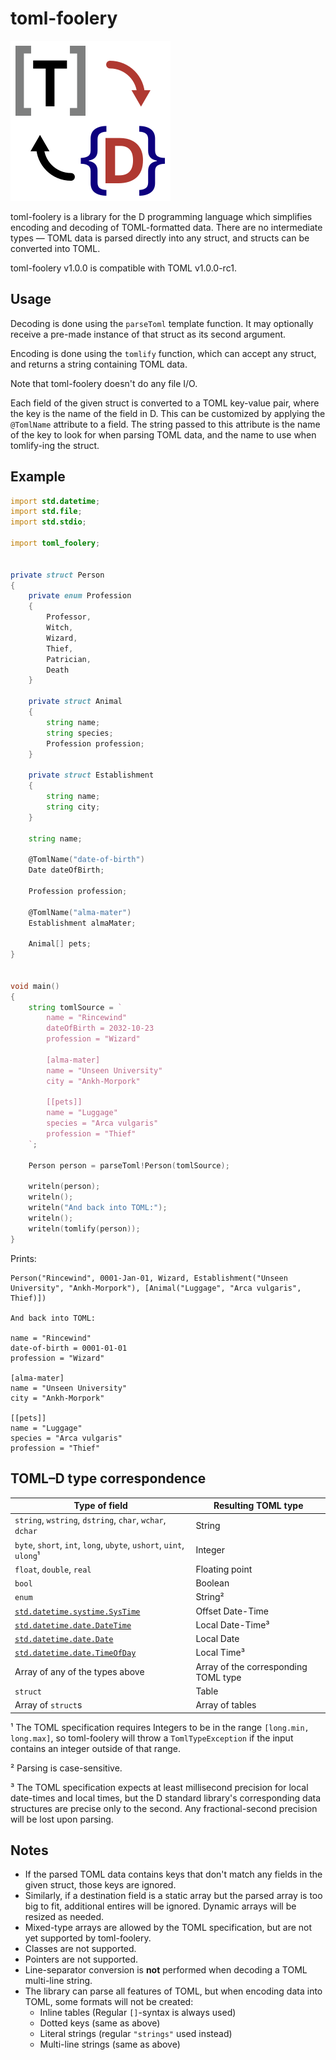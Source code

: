 # toml-foolery

![toml-foolery logo](./assets/logo.svg)

toml-foolery is a library for the D programming language which simplifies
encoding and decoding of TOML-formatted data. There are no intermediate types —
TOML data is parsed directly into any struct, and structs can be converted
into TOML.

toml-foolery v1.0.0 is compatible with TOML v1.0.0-rc1.

## Usage

Decoding is done using the `parseToml` template function. It may optionally
receive a pre-made instance of that struct as its second argument.

Encoding is done using the `tomlify` function, which can accept any struct,
and returns a string containing TOML data.

Note that toml-foolery doesn't do any file I/O.

Each field of the given struct is converted to a TOML key-value pair, where the
key is the name of the field in D. This can be customized by applying the
`@TomlName` attribute to a field. The string passed to this attribute is the
name of the key to look for when parsing TOML data, and the name to use when
tomlify-ing the struct.


## Example

```d
import std.datetime;
import std.file;
import std.stdio;

import toml_foolery;


private struct Person
{
    private enum Profession
    {
        Professor,
        Witch,
        Wizard,
        Thief,
        Patrician,
        Death
    }

    private struct Animal
    {
        string name;
        string species;
        Profession profession;
    }

    private struct Establishment
    {
        string name;
        string city;
    }

    string name;

    @TomlName("date-of-birth")
    Date dateOfBirth;

    Profession profession;

    @TomlName("alma-mater")
    Establishment almaMater;

    Animal[] pets;
}


void main()
{
    string tomlSource = `
        name = "Rincewind"
        dateOfBirth = 2032-10-23
        profession = "Wizard"

        [alma-mater]
        name = "Unseen University"
        city = "Ankh-Morpork"

        [[pets]]
        name = "Luggage"
        species = "Arca vulgaris"
        profession = "Thief"
    `;

    Person person = parseToml!Person(tomlSource);

    writeln(person);
    writeln();
    writeln("And back into TOML:");
    writeln();
    writeln(tomlify(person));
}
```

Prints:

```
Person("Rincewind", 0001-Jan-01, Wizard, Establishment("Unseen University", "Ankh-Morpork"), [Animal("Luggage", "Arca vulgaris", Thief)])

And back into TOML:

name = "Rincewind"
date-of-birth = 0001-01-01
profession = "Wizard"

[alma-mater]
name = "Unseen University"
city = "Ankh-Morpork"

[[pets]]
name = "Luggage"
species = "Arca vulgaris"
profession = "Thief"

```


## TOML–D type correspondence

| Type of field                                                       | Resulting TOML type                         |
|---------------------------------------------------------------------|---------------------------------------------|
| `string`, `wstring`, `dstring`, `char`, `wchar`, `dchar`            | String                                      |
| `byte`, `short`, `int`, `long`, `ubyte`, `ushort`, `uint`, `ulong`¹ | Integer                                     |
| `float`, `double`, `real`                                           | Floating point                              |
| `bool`                                                              | Boolean                                     |
| `enum`                                                              | String²                                     |
| [`std.datetime.systime.SysTime`](https://dlang.org/library/std/datetime/systime/sys_time.html) | Offset Date-Time |                   
| [`std.datetime.date.DateTime`](https://dlang.org/library/std/datetime/date/date_time.html)     | Local Date-Time³ |
| [`std.datetime.date.Date`](https://dlang.org/library/std/datetime/date/date.html)              | Local Date       |
| [`std.datetime.date.TimeOfDay`](https://dlang.org/library/std/datetime/date/time_of_day.html)  | Local Time³      |
| Array of any of the types above                                     | Array of the corresponding TOML type        |
| `struct`                                                            | Table                                       |
| Array of `struct`s                                                  | Array of tables                             |

¹ The TOML specification requires Integers to be in the range
`[long.min, long.max]`, so toml-foolery will throw a `TomlTypeException` if the
input contains an integer outside of that range.

² Parsing is case-sensitive.

³ The TOML specification expects at least millisecond precision for local
date-times and local times, but the D standard library's corresponding data
structures are precise only to the second. Any fractional-second precision will
be lost upon parsing.


## Notes

- If the parsed TOML data contains keys that don't match any fields in the given
struct, those keys are ignored.
- Similarly, if a destination field is a static array but the
parsed array is too big to fit, additional entires will be ignored. Dynamic
arrays will be resized as needed.
- Mixed-type arrays are allowed by the TOML specification, but are not yet
supported by toml-foolery.
- Classes are not supported.
- Pointers are not supported.
- Line-separator conversion is **not** performed when decoding a TOML multi-line string.
- The library can parse all features of TOML, but when encoding data into TOML,
some formats will not be created:
    - Inline tables (Regular `[]`-syntax is always used)
    - Dotted keys (same as above)
    - Literal strings (regular `"strings"` used instead)
    - Multi-line strings (same as above)
